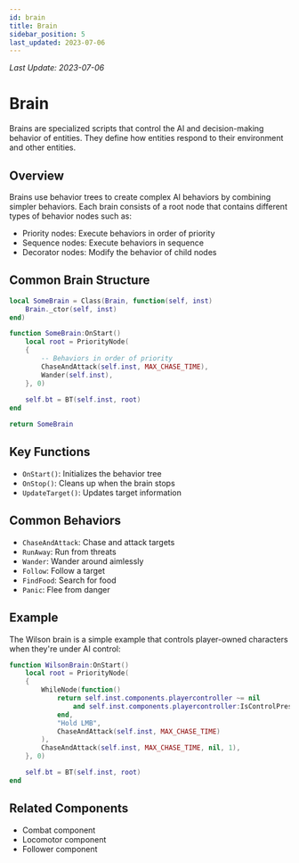 ```yaml
---
id: brain
title: Brain
sidebar_position: 5
last_updated: 2023-07-06
---
```

*Last Update: 2023-07-06*
# Brain

Brains are specialized scripts that control the AI and decision-making behavior of entities. They define how entities respond to their environment and other entities.

## Overview

Brains use behavior trees to create complex AI behaviors by combining simpler behaviors. Each brain consists of a root node that contains different types of behavior nodes such as:

- Priority nodes: Execute behaviors in order of priority
- Sequence nodes: Execute behaviors in sequence
- Decorator nodes: Modify the behavior of child nodes

## Common Brain Structure

```lua
local SomeBrain = Class(Brain, function(self, inst)
    Brain._ctor(self, inst)
end)

function SomeBrain:OnStart()
    local root = PriorityNode(
    {
        -- Behaviors in order of priority
        ChaseAndAttack(self.inst, MAX_CHASE_TIME),
        Wander(self.inst),
    }, 0)
    
    self.bt = BT(self.inst, root)
end

return SomeBrain
```

## Key Functions

- `OnStart()`: Initializes the behavior tree
- `OnStop()`: Cleans up when the brain stops
- `UpdateTarget()`: Updates target information

## Common Behaviors

- `ChaseAndAttack`: Chase and attack targets
- `RunAway`: Run from threats
- `Wander`: Wander around aimlessly
- `Follow`: Follow a target
- `FindFood`: Search for food
- `Panic`: Flee from danger

## Example

The Wilson brain is a simple example that controls player-owned characters when they're under AI control:

```lua
function WilsonBrain:OnStart()
    local root = PriorityNode(
    {
        WhileNode(function() 
            return self.inst.components.playercontroller ~= nil 
                and self.inst.components.playercontroller:IsControlPressed(CONTROL_PRIMARY) 
            end, 
            "Hold LMB", 
            ChaseAndAttack(self.inst, MAX_CHASE_TIME)
        ),
        ChaseAndAttack(self.inst, MAX_CHASE_TIME, nil, 1),
    }, 0)

    self.bt = BT(self.inst, root)
end
```

## Related Components

- Combat component
- Locomotor component
- Follower component 
